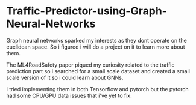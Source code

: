 # Traffic-Predictor-using-Graph-Neural-Networks
Graph neural networks sparked my interests as they dont operate on the euclidean space. So i figured i will do a project on it to learn more about them.

The ML4RoadSafety paper piqued my curiosity related to the traffic prediction part so i searched for a small scale dataset and created a small scale version of it so i could learn about GNNs.

I tried implementing them in both Tensorflow and pytorch but the pytorch had some CPU/GPU data issues that i've yet to fix. 

